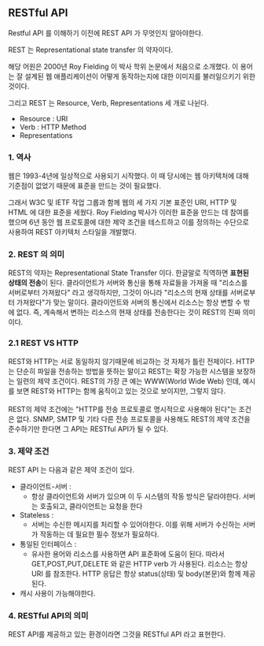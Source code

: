 ## RESTful API

Restful API 를 이해하기 이전에 REST API 가 무엇인지 알아야한다.

REST 는 Representational state transfer 의 약자이다.

해당 어원은 2000년 Roy Fielding 이 박사 학위 논문에서 처음으로 소개했다. 이 용어는 잘 설계된 웹 애플리케이션이
어떻게 동작하는지에 대한 이미지를 불러일으키기 위한 것이다.

그리고 REST 는 Resource, Verb, Representations 세 개로 나뉜다.
- Resource : URI
- Verb : HTTP Method
- Representations

### 1. 역사

웹은 1993-4년에 일상적으로 사용되기 시작했다. 이 때 당시에는 웹 아키텍처에 대해 기준점이 없었기 때문에 표준을
만드는 것이 필요했다.

그래서 W3C 및 IETF 작업 그룹과 함께 웹의 세 가지 기본 표준인 URI, HTTP 및 HTML 에 대한 표준을 세웠다.
Roy Fielding 박사가 이러한 표준을 만드는 데 참여를 했으며 6년 동안 웹 프로토콜에 대한 제약 조건을 테스트하고
이를 정의하는 수단으로 사용하여 REST 아키텍처 스타일을 개발했다.

### 2. REST 의 의미

REST의 약자는 Representational State Transfer 이다. 한글말로 직역하면 **표현된 상태의 전송**이 된다.
클라이언트가 서버와 통신을 통해 자료들을 가져올 때 "리소스를 서버로부터 가져왔다" 라고 생각하지만, 그것이 아니라 "리소스의
현재 상태를 서버로부터 가져왔다"가 맞는 말이다. 클라이언트와 서버의 통신에서 리소스는 항상 변할 수 밖에 없다.
즉, 계속해서 변하는 리소스의 현재 상태를 전송한다는 것이 REST의 진짜 의미이다.

### 2.1 REST VS HTTP

REST와 HTTP는 서로 동일하지 않기때문에 비교하는 것 자체가 틀린 전제이다. HTTP는 단순히 파일을 전송하는 방법을
뜻하는 말이고 REST는 확장 가능한 시스템을 보장하는 일련의 제약 조건이다. REST의 가장 큰 예는 WWW(World Wide Web) 인데,
 예시를 보면 REST와 HTTP는 함께 움직이고 있는 것으로 보이지만, 그렇지 않다.
<br><br>
REST의 제약 조건에는 "HTTP를 전송 프로토콜로 명시적으로 사용해야 된다"는 조건은 없다. SNMP, SMTP 및
기타 다른 전송 프로토콜을 사용해도 REST의 제약 조건을 준수하기만 한다면 그 API는 RESTful API가 될 수 있다.


### 3. 제약 조건

REST API 는 다음과 같은 제약 조건이 있다.

- 클라이언트-서버 : 
  - 항상 클라이언트와 서버가 있으며 이 두 시스템의 작동 방식은 달라야한다. 서버는 호출되고, 클라이언트는 요청을 한다
- Stateless :
  - 서버는 수신한 메시지를 처리할 수 있어야한다. 이를 위해 서버가 수신하는 서버가 작동하는 데 필요한 필수 정보가 필요하다.
- 통일된 인터페이스 : 
  - 유사한 용어와 리소스를 사용하면 API 표준화에 도움이 된다. 따라서 GET,POST,PUT,DELETE 와 같은
  HTTP verb 가 사용된다. 리소스는 항상 URI 를 참조한다. HTTP 응답은 항상 status(상태) 및 body(본문)와 함께 제공된다.
- 캐시 사용이 가능해야한다.


### 4. RESTful API의 의미

REST API를 제공하고 있는 환경이라면 그것을 RESTful API 라고 표현한다.

